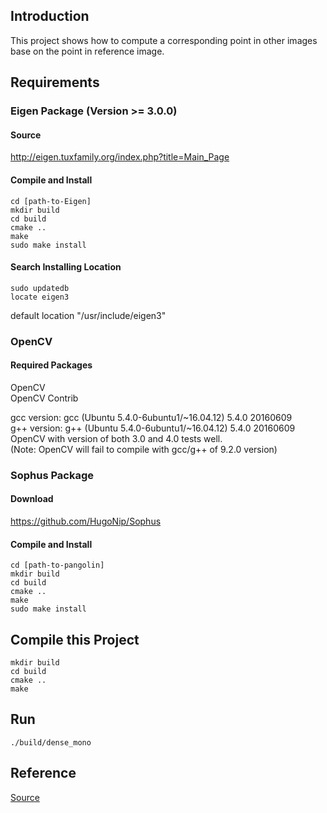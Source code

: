 ## Introduction
This project shows how to compute a corresponding point in other images base on the point in reference image.

## Requirements

### Eigen Package (Version >= 3.0.0)
#### Source
http://eigen.tuxfamily.org/index.php?title=Main_Page

#### Compile and Install
```
cd [path-to-Eigen]
mkdir build
cd build
cmake ..
make 
sudo make install 
```
#### Search Installing Location
```
sudo updatedb
locate eigen3
```

default location "/usr/include/eigen3"

### OpenCV
#### Required Packages
OpenCV  
OpenCV Contrib

gcc version: gcc (Ubuntu 5.4.0-6ubuntu1/~16.04.12) 5.4.0 20160609   
g++ version: g++ (Ubuntu 5.4.0-6ubuntu1/~16.04.12) 5.4.0 20160609  
OpenCV with version of both 3.0 and 4.0 tests well.   
(Note: OpenCV will fail to compile with gcc/g++ of 9.2.0 version)

### Sophus Package
#### Download
https://github.com/HugoNip/Sophus

#### Compile and Install
```
cd [path-to-pangolin]
mkdir build
cd build
cmake ..
make 
sudo make install 
```


## Compile this Project
```
mkdir build
cd build
cmake ..
make 
```

## Run
```
./build/dense_mono
```


## Reference
[Source](https://github.com/HugoNip/MonoDenseReconstruction1.0v)
